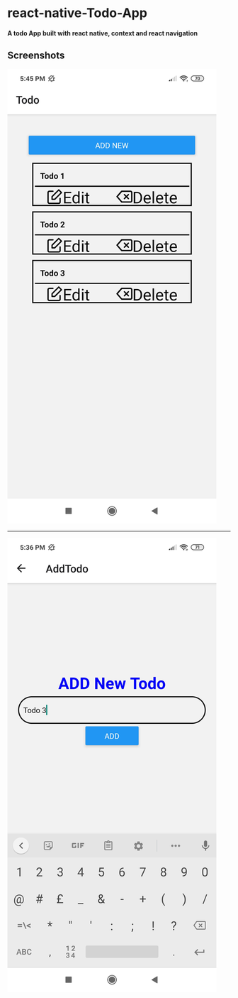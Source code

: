 # react-native-Todo-App
#### A todo App built with react native, context and  react navigation

## Screenshots

![](screenshot/TodoScreen.jpg ) <!-- .element height="50%" width="50%" -->

---

![](screenshot/addNew.jpg)

